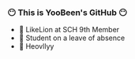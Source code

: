 ### 😶 This is YooBeen's GitHub 😶

<!--
**xuubxxn/xuubxxn** is a ✨ _special_ ✨ repository because its `README.md` (this file) appears on your GitHub profile.
-->

- 🦁 LikeLion at SCH 9th Member
- 💒 Student on a leave of absence
- 🐶 Heovllyy 
